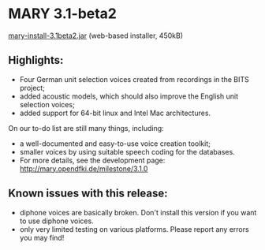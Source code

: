 # MARY 3.1-beta2

[mary-install-3.1beta2.jar](http://mary.dfki.de/download/mary-install-3.1beta2.jar) (web-based installer, 450kB)

## Highlights:

* Four German unit selection voices created from recordings in the BITS project;
* added acoustic models, which should also improve the English unit selection voices;
* added support for 64-bit linux and Intel Mac architectures.
	
On our to-do list are still many things, including:

* a well-documented and easy-to-use voice creation toolkit;
* smaller voices by using suitable speech coding for the databases.
* For more details, see the development page: http://mary.opendfki.de/milestone/3.1.0
	
## Known issues with this release:

* diphone voices are basically broken. Don't install this version if you want to use diphone voices.
* only very limited testing on various platforms. Please report any errors you may find!
